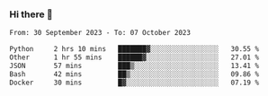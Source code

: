 ### Hi there 👋

<!--
**palaashatri/palaashatri** is a ✨ _special_ ✨ repository because its `README.md` (this file) appears on your GitHub profile.

Here are some ideas to get you started:

- 🔭 I’m currently working on ...
- 🌱 I’m currently learning ...
- 👯 I’m looking to collaborate on ...
- 🤔 I’m looking for help with ...
- 💬 Ask me about ...
- 📫 How to reach me: ...
- 😄 Pronouns: ...
- ⚡ Fun fact: ...
-->

<!--START_SECTION:waka-->

```txt
From: 30 September 2023 - To: 07 October 2023

Python     2 hrs 10 mins   ███████▓░░░░░░░░░░░░░░░░░   30.55 %
Other      1 hr 55 mins    ██████▓░░░░░░░░░░░░░░░░░░   27.01 %
JSON       57 mins         ███▒░░░░░░░░░░░░░░░░░░░░░   13.41 %
Bash       42 mins         ██▒░░░░░░░░░░░░░░░░░░░░░░   09.86 %
Docker     30 mins         █▓░░░░░░░░░░░░░░░░░░░░░░░   07.19 %
```

<!--END_SECTION:waka-->
